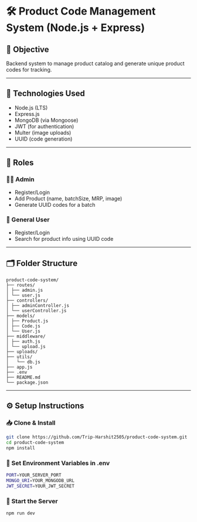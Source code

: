 # 🛠️ Product Code Management System (Node.js + Express)

## 📌 Objective
Backend system to manage product catalog and generate unique product codes for tracking.

---

## 🧪 Technologies Used
- Node.js (LTS)
- Express.js
- MongoDB (via Mongoose)
- JWT (for authentication)
- Multer (image uploads)
- UUID (code generation)

---

## 👤 Roles

### 👨‍💼 Admin
- Register/Login
- Add Product (name, batchSize, MRP, image)
- Generate UUID codes for a batch

### 👥 General User
- Register/Login
- Search for product info using UUID code

---

## 🗂️ Folder Structure

```
product-code-system/
├── routes/
│ ├── admin.js
│ └── user.js
├── controllers/
│ ├── adminController.js
│ └── userController.js
├── models/
│ ├── Product.js
│ ├── Code.js
│ └── User.js
├── middleware/
│ ├── auth.js
│ └── upload.js
├── uploads/
├── utils/
│   └── db.js
├── app.js
├── .env
├── README.md
└── package.json
```


---

## ⚙️ Setup Instructions

### 📥 Clone & Install

```bash
git clone https://github.com/Trip-Harshit2505/product-code-system.git
cd product-code-system
npm install
```

### 🔧 Set Environment Variables in .env

```bash
PORT=YOUR_SERVER_PORT
MONGO_URI=YOUR_MONGODB_URL
JWT_SECRET=YOUR_JWT_SECRET
```
### 🚀 Start the Server

```bash
npm run dev
```
